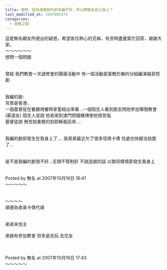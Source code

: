 ```yaml
---
title: 發問：因為演戲時的劇本編不好，所以應驗在自己身上？
last_modified_at: 1547993374
categories:
  - 成聖之路
---
```


這是無名網友所提出的疑惑，希望各位熱心的兄姊，有空時盡量幫忙回答，謝謝大家。<br><!--more-->～～～～～～<br>想問一個問題<br><br><br>曾經 我們教會一次退修會的團康活動中 有一個活動是寓教於樂的分組編演福音短劇<br><br><br>我編的劇: <br>背景是香港..<br>一個基督徒在餐廳用餐時拿聖經出來看 ..一個陌生人看到跑去問他參加哪間教會(慕道友) 陌生人並說 他弟弟到澳門把錢賭博使他很苦惱 <br>基督徒說 勞苦挑重擔的到耶穌面前來.... <br><br><br>我編的劇卻發生在我身上了.... 我弟弟最近欠了很多信用卡債 住處也快變法拍屋了... <br><br><br>是不是我編的劇很不好...舌頭不管制好 不說造就的話 以致同樣情節發生我身上<br><br><br>Posted by 無名 at 2007年10月16日 16:41 <br>～～～～～<br><br><br>～～～～<br>順便為弟弟卡債代禱<br><br><br>弟弟未信主 <br><br>弟媳有參加教會 但多是去玩 去交友<br><br><br><br>Posted by 無名 at 2007年10月16日 17:43 <br>～～～～～<br><br>
